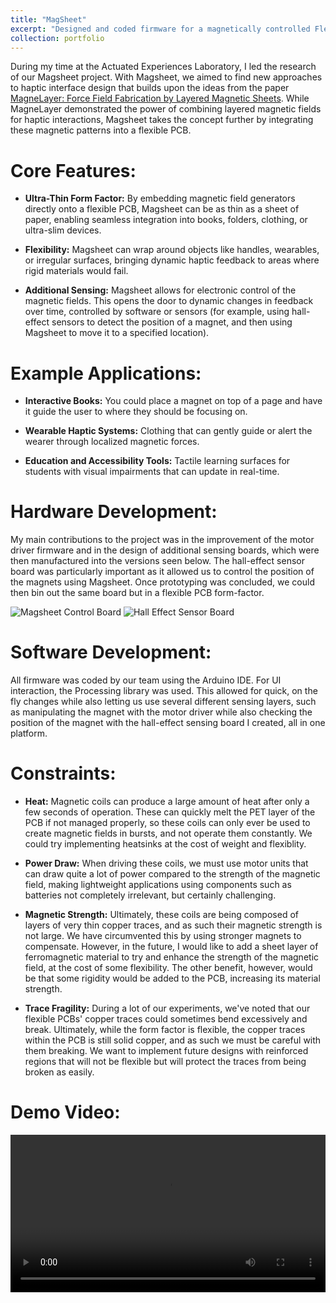 ```yaml
---
title: "MagSheet"
excerpt: "Designed and coded firmware for a magnetically controlled Flexible Printed Circuit board with controllable magnetic coils during my time at the Actuated Experiences Laboratory (Axlab) at the University of Chicago."
collection: portfolio
---
```


During my time at the Actuated Experiences Laboratory, I led the research of our Magsheet project. With Magsheet, we aimed to find new approaches to haptic interface design that builds upon the ideas from the paper [MagneLayer: Force Field Fabrication by Layered Magnetic Sheets](https://dl.acm.org/doi/10.1145/3313831.3376552). While MagneLayer demonstrated the power of combining layered magnetic fields for haptic interactions, Magsheet takes the concept further by integrating these magnetic patterns into a flexible PCB.

# Core Features:

- **Ultra-Thin Form Factor:** By embedding magnetic field generators directly onto a flexible PCB, Magsheet can be as thin as a sheet of paper, enabling seamless integration into books, folders, clothing, or ultra-slim devices.
  
- **Flexibility:** Magsheet can wrap around objects like handles, wearables, or irregular surfaces, bringing dynamic haptic feedback to areas where rigid materials would fail.

- **Additional Sensing:** Magsheet allows for electronic control of the magnetic fields. This opens the door to dynamic changes in feedback over time, controlled by software or sensors (for example, using hall-effect sensors to detect the position of a magnet, and then using Magsheet to move it to a specified location).

  
# Example Applications:

- **Interactive Books:** You could place a magnet on top of a page and have it guide the user to where they should be focusing on.

- **Wearable Haptic Systems:** Clothing that can gently guide or alert the wearer through localized magnetic forces.

- **Education and Accessibility Tools:** Tactile learning surfaces for students with visual impairments that can update in real-time.

# Hardware Development:
My main contributions to the project was in the improvement of the motor driver firmware and in the design of additional sensing boards, which were then manufactured into the versions seen below. The hall-effect sensor board was particularly important as it allowed us to control the position of the magnets using Magsheet. Once prototyping was concluded, we could then bin out the same board but in a flexible PCB form-factor.

![Magsheet Control Board](/images/Magsheet_Control_Board.png) 
![Hall Effect Sensor Board](/images/HallEffect_Sensor_Magsheet.png)


# Software Development: 
All firmware was coded by our team using the Arduino IDE. For UI interaction, the Processing library was used. This allowed for quick, on the fly changes while also letting us use several different sensing layers, such as manipulating the magnet with the motor driver while also checking the position of the magnet with the hall-effect sensing board I created, all in one platform. 

# Constraints:

- **Heat:** Magnetic coils can produce a large amount of heat after only a few seconds of operation. These can quickly melt the PET layer of the PCB if not managed properly, so these coils can only ever be used to create magnetic fields in bursts, and not operate them constantly. We could try implementing heatsinks at the cost of weight and flexiblity.
  
- **Power Draw:** When driving these coils, we must use motor units that can draw quite a lot of power compared to the strength of the magnetic field, making lightweight applications using components such as batteries not completely irrelevant, but certainly challenging. 

- **Magnetic Strength:** Ultimately, these coils are being composed of layers of very thin copper traces, and as such their magnetic strength is not large. We have circumvented this by using stronger magnets to compensate. However, in the future, I would like to add a sheet layer of ferromagnetic material to try and enhance the strength of the magnetic field, at the cost of some flexibility. The other benefit, however, would be that some rigidity would be added to the PCB, increasing its material strength. 

- **Trace Fragility:** During a lot of our experiments, we've noted that our flexible PCBs' copper traces could sometimes bend excessively and break. Ultimately, while the form factor is flexible, the copper traces within the PCB is still solid copper, and as such we must be careful with them breaking. We want to implement future designs with reinforced regions that will not be flexible but will protect the traces from being broken as easily. 

# Demo Video:

<video width="100%" controls>
  <source src="/images/Magsheet_Demo_Video.mp4" type="video/mp4">
  Your browser does not support the video tag.
</video>

